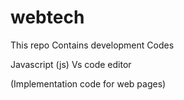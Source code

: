 # webtech
 This repo Contains development Codes


Javascript (js)
Vs code editor


(Implementation code for web pages)
